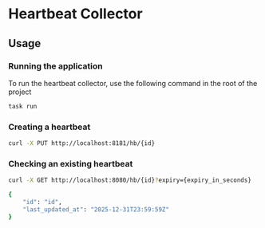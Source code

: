 # Heartbeat Collector

## Usage

### Running the application
To run the heartbeat collector, use the following command in the root of the project

```sh
task run
```

### Creating a heartbeat

```sh
curl -X PUT http://localhost:8181/hb/{id}
```

### Checking an existing heartbeat

```sh
curl -X GET http://localhost:8080/hb/{id}?expiry={expiry_in_seconds}

{
    "id": "id",
    "last_updated_at": "2025-12-31T23:59:59Z"
}
```